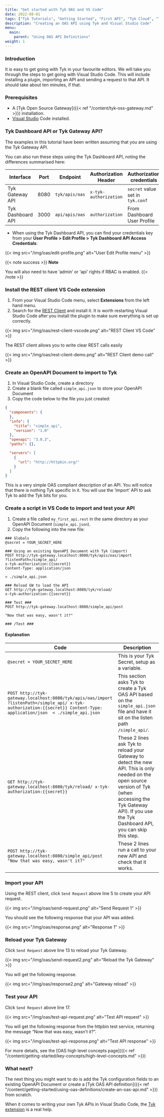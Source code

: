 ```yaml
---
title: "Get started with Tyk OAS and VS Code"
date: 2022-08-01
tags: ["Tyk Tutorials", "Getting Started", "First API", "Tyk Cloud", "Tyk Self-Managed", "Tyk Open Source"]
description: "Creating an OAS API using Tyk and Visual Studio Code"
menu:
  main:
    parent: "Using OAS API Definitions"
weight: 1
---
```


### Introduction
It is easy to get going with Tyk in your favourite editors. We will take you through the steps to get going with Visual Studio Code. This will include installing a plugin, importing an API and sending a request to that API. It should take about ten minutes, if that.

### Prerequisites

* A [Tyk Open Source Gateway]({{< ref "/content/tyk-oss-gateway.md" >}}) installation.
* [Visual Studio](https://code.visualstudio.com/download) Code installed.

### Tyk Dashboard API or Tyk Gateway API?

The examples in this tutorial have been written assuming that you are using the Tyk Gateway API.

You can also run these steps using the Tyk Dashboard API, noting the differences summarised here:

| Interface             | Port     | Endpoint        | Authorization Header  | Authorization credentials        |
|-----------------------|----------|-----------------|-----------------------|----------------------------------|
| Tyk Gateway API       | 8080     | `tyk/apis/oas`  | `x-tyk-authorization` | `secret` value set in `tyk.conf` |
| Tyk Dashboard API     | 3000     | `api/apis/oas`  | `authorization`       | From Dashboard User Profile      |

* When using the Tyk Dashboard API, you can find your credentials key from your **User Profile > Edit Profile > Tyk Dashboard API Access Credentials**:

{{< img src="/img/oas/edit-profile.png" alt="User Edit Profile menu" >}}

{{< note success >}}
**Note**  

You will also need to have ‘admin’ or ‘api’ rights if RBAC is enabled.
{{< /note >}}


### Install the REST client VS Code extension

1. From your Visual Studio Code menu, select **Extensions** from the left hand menu.
2. Search for the [REST Client](https://marketplace.visualstudio.com/items?itemName=humao.rest-client) and install it. It is worth restarting Visual Studio Code after you install the plugin to make sure everything is set up correctly.

{{< img src="/img/oas/rest-client-vscode.png" alt="REST Client VS Code" >}}

The REST client allows you to write clear REST calls easily

{{< img src="/img/oas/rest-client-demo.png" alt="REST Client demo call" >}}

### Create an OpenAPI Document to import to Tyk

1. In Visual Studio Code, create a directory
2. Create a blank file called `simple_api.json` to store your OpenAPI Document
3. Copy the code below to the file you just created:

```.json
{
  "components": {
  },
  "info": {
    "title": "simple_api",
    "version": "1.0"
  },
  "openapi": "3.0.3",
  "paths": {},

  "servers": [
    {
      "url": "http://httpbin.org/"
    }
  ]
}
```
This is a very simple OAS compliant description of an API. You will notice that there is nothing Tyk specific in it. You will use the ‘import’ API to ask Tyk to add the Tyk bits for you.

### Create a script in VS Code to import and test your API

1. Create a file called `my_first_api.rest` in the same directory as your OpenAPI Document (`simple_api.json`).
2. Copy the following into the new file:

```
### Globals
@secret = YOUR_SECRET_HERE

### Using an existing OpenAPI Document with Tyk (import)
POST http://tyk-gateway.localhost:8080/tyk/apis/oas/import
?listenPath=/simple_api/
x-tyk-authorization:{{secret}}
Content-Type: application/json

< ./simple_api.json

### Reload GW to load the API
GET http://tyk-gateway.localhost:8080/tyk/reload/
x-tyk-authorization:{{secret}}

### Test ###
POST http://tyk-gateway.localhost:8080/simple_api/post

"Now that was easy, wasn't it?"

### /Test ###
```

#### Explanation

| Code                         | Description                                    |
|------------------------------|------------------------------------------------|
| `@secret = YOUR_SECRET_HERE` | This is your Tyk Secret, setup as a variable.  |
| `POST http://tyk-gateway.localhost:8080/tyk/apis/oas/import ?listenPath=/simple_api/ x-tyk-authorization:{{secret}} Content-Type: application/json  < ./simple_api.json` | This section asks Tyk to create a Tyk OAS API based on the `simple_api.json` file and have it sit on the listen path `/simple_api/`.  |
| `GET http://tyk-gateway.localhost:8080/tyk/reload/ x-tyk-authorization:{{secret}}` | These 2 lines ask Tyk to reload your Gateway to detect the new API. This is only needed on the open source version of Tyk (when accessing the Tyk Gateway API). If you use the Tyk Dashboard API, you can skip this step. |
| `POST http://tyk-gateway.localhost:8080/simple_api/post  "Now that was easy, wasn't it?"` | These 2 lines run a call to your new API and check that it works. |
 
### Import your API

Using the REST client, click `Send Request` above line 5 to create your API request.

{{< img src="/img/oas/send-request.png" alt="Send Request 1" >}}

You should see the following response that your API was added.

{{< img src="/img/oas/response.png" alt="Response 1" >}}

### Reload your Tyk Gateway

Click `Send Request` above line 13 to reload your Tyk Gateway.

{{< img src="/img/oas/send-request2.png" alt="Reload the Tyk Gateway" >}}

You will get the following response.

{{< img src="/img/oas/response2.png" alt="Gateway reload" >}}

### Test your API

Click `Send Request` above line 17.

{{< img src="/img/oas/test-api-request.png" alt="Test API request" >}}

You will get the following response from the httpbin test service, returning the message “Now that was easy, wasn’t it?”.

{{< img src="/img/oas/test-api-response.png" alt="Test API response" >}}

For more details, see the [OAS high level concepts page]({{< ref "/content/getting-started/key-concepts/high-level-concepts.md" >}})

### What next?

The next thing you might want to do is add the Tyk configuration fields to an existing OpenAPI Document or create a [Tyk OAS API definition]({{< ref "/content/getting-started/using-oas-definitions/create-an-oas-api.md" >}}) from scratch.

When it comes to writing your own Tyk APIs in Visual Studio Code, the [Tyk extension](https://marketplace.visualstudio.com/items?itemName=TykTechnologiesLimited.tyk-schemas) is a real help. 